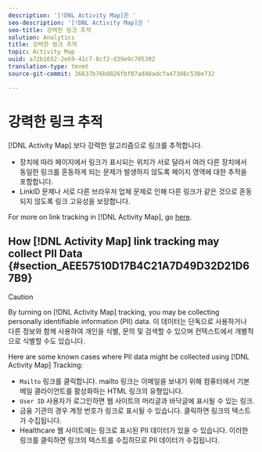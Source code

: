 ```yaml
---
description: '[!DNL Activity Map]은 '
seo-description: '[!DNL Activity Map]은 '
seo-title: 강력한 링크 추적
solution: Analytics
title: 강력한 링크 추적
topic: Activity Map
uuid: a72b1652-2e69-41c7-8cf2-d39e9c705302
translation-type: tm+mt
source-git-commit: 36637b76b8026fbf87ad48adcfa47386c530e732

---
```



# 강력한 링크 추적

[!DNL Activity Map] 보다 강력한 알고리즘으로 링크를 추적합니다.

* 장치에 따라 페이지에서 링크가 표시되는 위치가 서로 달라서 여러 다른 장치에서 동일한 링크를 혼동하게 되는 문제가 발생하지 않도록 페이지 영역에 대한 추적을 포함합니다.
* LinkID 문제나 서로 다른 브라우저 업체 문제로 인해 다른 링크가 같은 것으로 혼동되지 않도록 링크 고유성을 보장합니다.

For more on link tracking in [!DNL Activity Map], go [here](/help/analyze/activity-map/activitymap-link-tracking/activitymap-link-tracking-methodology.md).

## How [!DNL Activity Map] link tracking may collect PII Data {#section_AEE57510D17B4C21A7D49D32D21D67B9}

>[!CAUTION]
>
>By turning on [!DNL Activity Map] tracking, you may be collecting personally identifiable information (PII) data. 이 데이터는 단독으로 사용하거나 다른 정보와 함께 사용하여 개인을 식별, 문의 및 검색할 수 있으며 컨텍스트에서 개별적으로 식별할 수도 있습니다.
>
>Here are some known cases where PII data might be collected using [!DNL Activity Map] Tracking:
>
>* `Mailto` 링크를 클릭합니다. mailto 링크는 이메일을 보내기 위해 컴퓨터에서 기본 메일 클라이언트를 활성화하는 HTML 링크의 유형입니다.
>* `User ID` 사용자가 로그인하면 웹 사이트의 머리글과 바닥글에 표시될 수 있는 링크.
>* 금융 기관의 경우 계정 번호가 링크로 표시될 수 있습니다. 클릭하면 링크의 텍스트가 수집됩니다.
>* Healthcare 웹 사이트에는 링크로 표시된 PII 데이터가 있을 수 있습니다. 이러한 링크를 클릭하면 링크의 텍스트를 수집하므로 PII 데이터가 수집됩니다.
>



